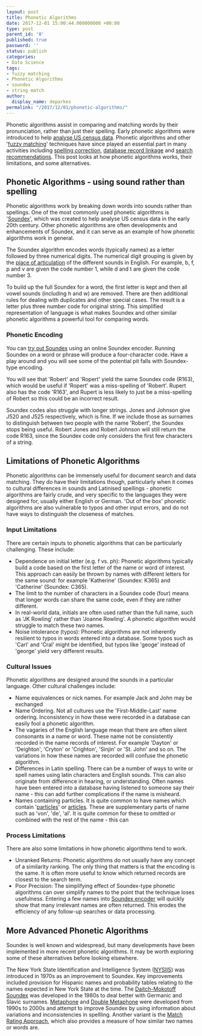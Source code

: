 ```yaml
---
layout: post
title: Phonetic Algorithms
date: 2017-12-01 15:00:44.000000000 +00:00
type: post
parent_id: '0'
published: true
password: ''
status: publish
categories:
- Data Science
tags:
- fuzzy matching
- Phonetic Algorithms
- soundex
- string match
author:
  display_name: deparkes
permalink: "/2017/12/01/phonetic-algorithms/"
---
```

Phonetic algorithms assist in comparing and matching words by their pronunciation, rather than just their spelling. Early phonetic algorithms were introduced to help <a href="https://www.census.gov/history/www/genealogy/decennial_census_records/soundex_1.html">analyse US census data</a>. Phonetic algorithms and other '<a href="https://en.wikipedia.org/wiki/Approximate_string_matching">fuzzy matching</a>' techniques have since played an essential part in many activities including <a href="https://www.sajari.com/search/synonyms">spelling correction</a>, <a href="https://www.datasciencecentral.com/profiles/blogs/fuzzy-matching-algorithms-to-help-data-scientists-match-similar">database record linkage</a> and <a href="https://stackoverflow.com/questions/12239236/google-fuzzy-search-a-k-a-suggestions-what-techniques-are-in-use">search recommendations</a>. This post looks at how phonetic algorithms works, their limitations, and some alternatives.
<h2><b>Phonetic Algorithms - using sound rather than spelling</b></h2>
Phonetic algorithms work by breaking down words into sounds rather than spellings. One of the most commonly used phonetic algorithms is '<a href="https://en.wikipedia.org/wiki/Soundex">Soundex</a>', which was created to help analyse US census data in the early 20th century. Other phonetic algorithms are often developments and enhancements of Soundex, and it can serve as an example of how phonetic algorithms work in general.

The Soundex algorithm encodes words (typically names) as a letter followed by three numerical digits. The numerical digit grouping is given by the <a href="https://en.wikipedia.org/wiki/Place_of_articulation">place of articulation</a> of the different sounds in English. For example, b, f, p and v are given the code number 1, while d and t are given the code number 3.

To build up the full Soundex for a word, the first letter is kept and then all vowel sounds (including h and w) are removed. There are then additional rules for dealing with duplicates and other special cases. The result is a letter plus three number code for original string. This simplified representation of language is what makes Soundex and other similar phonetic algorithms a powerful tool for comparing words.
<h3>Phonetic Encoding</h3>
You can <a href="http://resources.rootsweb.ancestry.com/cgi-bin/soundexconverter">try out Soundex</a> using an online Soundex encoder. Running Soundex on a word or phrase will produce a four-character code. Have a play around and you will see some of the potential pit falls with Soundex-type encoding.

You will see that 'Robert' and 'Ropert' yield the same Soundex code (R163), which would be useful if 'Ropert' was a miss-spelling of 'Robert'. Rupert also has the code 'R163', and Rupert is less likely to just be a miss-spelling of Robert so this could be an incorrect result.

Soundex codes also struggle with longer strings. Jones and Johnson give J520 and J525 respectively, which is fine. If we include those as surnames to distinguish between two people with the name 'Robert', the Soundex stops being useful. Robert Jones and Robert Johnson will still return the code R163, since the Soundex code only considers the first few characters of a string.

<h2>Limitations of Phonetic Algorithms</h2>
Phonetic algorithms can be immensely useful for document search and data matching. They do have their limitations though, particularly when it comes to cultural differences in sounds and Latinised spellings - phonetic algorithms are fairly crude, and very specific to the languages they were designed for, usually either English or German. 'Out of the box' phonetic algorithms are also vulnerable to typos and other input errors, and do not have ways to distinguish the closeness of matches.

<h3>Input Limitations</h3>
There are certain inputs to phonetic algorithms that can be particularly challenging. These include:
<ul>
<li>Dependence on initial letter (e.g. f vs. ph): Phonetic algorithms typically build a code based on the first letter of the name or word of interest. This approach can easily be thrown by names with different letters for the same sound: for example 'Katherine' (Soundex: K365) and 'Catherine' (Soundex: C365).</li>
<li>The limit to the number of characters in a Soundex code (four) means that longer words can share the same code, even if they are rather different.</li>
<li>In real-world data, initials are often used rather than the full name, such as 'JK Rowling' rather than 'Joanne Rowling'. A phonetic algorithm would struggle to match these two names.</li>
<li>Noise intolerance (typos): Phonetic algorithms are not inherently resilient to typos in words entered into a database. Some typos such as 'Carl' and 'Cral' might be identified, but typos like 'geoge' instead of 'george' yield very different results.</li>
</ul>
<h3>Cultural Issues</h3>
Phonetic algorithms are designed around the sounds in a particular language. Other cultural challenges include:
<ul>
<li>Name equivalences or nick names. For example Jack and John may be exchanged</li>
<li>Name Ordering. Not all cultures use the 'First-Middle-Last' name ordering. Inconsistency in how these were recorded in a database can easily fool a phonetic algorithm.</li>
<li>The vagaries of the English language mean that there are often silent consonants in a name or word. These name not be consistently recorded in the name records of interest. For example 'Dayton' or 'Deighton', 'Cryton' or 'Crighton', 'Sinjin' or 'St. John' and so on. The variations in how these names are recorded will confuse the phonetic algorithm.</li>
<li>Differences in Latin spelling. There can be a number of ways to write or spell names using latin characters and English sounds. This can also originate from difference in hearing, or understanding. Often names have been entered into a database having listened to someone say their name - this can add further complications if the name is misheard.</li>
<li>Names containing particles. It is quite common to have names which contain '<a href="https://en.wikipedia.org/wiki/Nobiliary_particle">particles</a>' or <a href="https://en.wikipedia.org/wiki/Arabic_definite_article">articles</a>. These are supplementary parts of name such as 'von', 'de', 'al'. It is quite common for these to omitted or combined with the rest of the name - this can</li>
</ul>
<h3>Process Limitations</h3>
There are also some limitations in how phonetic algorithms tend to work.
<ul>
<li>Unranked Returns: Phonetic algorithms do not usually have any concept of a similarity ranking. The only thing that matters is that the encoding is the same. It is often more useful to know which returned records are closest to the search term.</li>
<li>Poor Precision: The simplifying effect of Soundex-type phonetic algorithms can over simplify names to the point that the technique loses usefulness. Entering a few names into <a href="http://resources.rootsweb.ancestry.com/cgi-bin/soundexconverter">Soundex encoder</a> will quickly show that many irrelevant names are often returned. This erodes the efficiency of any follow-up searches or data processing.</li>
</ul>
<h2>More Advanced Phonetic Algorithms</h2>
Soundex is well known and widespread, but many developments have been implemented in more recent phonetic algorithms. It may be worth exploring some of these alternatives before looking elsewhere.

The New York State Identification and Intelligence System (<a href="http://en.wikipedia.org/wiki/NYSIIS" rel="nofollow">NYSIIS</a>) was introduced in 1970s as an improvement to Soundex. Key improvements included provision for Hispanic names and probability tables relating to the names expected in New York State at the time. The <a href="https://en.wikipedia.org/wiki/Daitch%E2%80%93Mokotoff_Soundex">Daitch-Mokotoff Soundex</a> was developed in the 1980s to deal better with Germanic and Slavic surnames. <a href="https://en.wikipedia.org/wiki/Metaphone">Metaphone</a> and <a href="https://en.wikipedia.org/wiki/Metaphone#Double_Metaphone">Double Metaphone</a> were developed from 1990s to 2000s and attempt to improve Soundex by using information about variations and inconsistencies in spellling. Another variant is the <a href="https://en.wikipedia.org/wiki/Match_rating_approach">Match Rating Approach</a>, which also provides a measure of how similar two names or words are.
